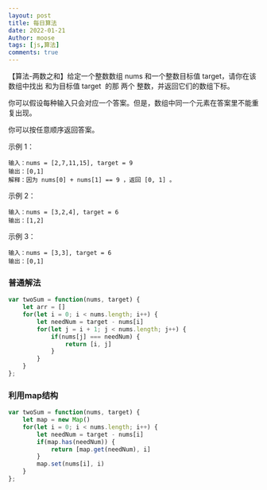 ```yaml
---
layout: post
title: 每日算法
date: 2022-01-21
Author: moose
tags: [js,算法]
comments: true
---
```


【算法-两数之和】给定一个整数数组 nums 和一个整数目标值 target，请你在该数组中找出 和为目标值 target  的那 两个 整数，并返回它们的数组下标。

你可以假设每种输入只会对应一个答案。但是，数组中同一个元素在答案里不能重复出现。

你可以按任意顺序返回答案。

<!-- more -->

示例 1：
```
输入：nums = [2,7,11,15], target = 9
输出：[0,1]
解释：因为 nums[0] + nums[1] == 9 ，返回 [0, 1] 。
```
示例 2：
```
输入：nums = [3,2,4], target = 6
输出：[1,2]
```
示例 3：
```
输入：nums = [3,3], target = 6
输出：[0,1]
```

### 普通解法
```javascript
var twoSum = function(nums, target) {
    let arr = []
    for(let i = 0; i < nums.length; i++) {
        let needNum = target - nums[i]
        for(let j = i + 1; j < nums.length; j++) {
            if(nums[j] === needNum) {
                return [i, j]
            }
        }
    }
};
```

### 利用map结构
```javascript
var twoSum = function(nums, target) {
    let map = new Map()
    for(let i = 0; i < nums.length; i++) {
        let needNum = target - nums[i]
        if(map.has(needNum)) {
            return [map.get(needNum), i]
        }
        map.set(nums[i], i)
    }
};
```